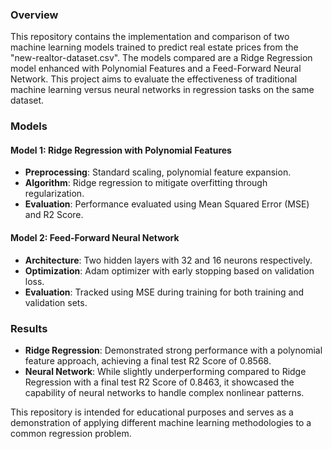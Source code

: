 ### Overview
This repository contains the implementation and comparison of two machine learning models trained to predict real estate prices from the "new-realtor-dataset.csv". The models compared are a Ridge Regression model enhanced with Polynomial Features and a Feed-Forward Neural Network. This project aims to evaluate the effectiveness of traditional machine learning versus neural networks in regression tasks on the same dataset.

### Models

#### Model 1: Ridge Regression with Polynomial Features
- **Preprocessing**: Standard scaling, polynomial feature expansion.
- **Algorithm**: Ridge regression to mitigate overfitting through regularization.
- **Evaluation**: Performance evaluated using Mean Squared Error (MSE) and R2 Score.

#### Model 2: Feed-Forward Neural Network
- **Architecture**: Two hidden layers with 32 and 16 neurons respectively.
- **Optimization**: Adam optimizer with early stopping based on validation loss.
- **Evaluation**: Tracked using MSE during training for both training and validation sets.

### Results
- **Ridge Regression**: Demonstrated strong performance with a polynomial feature approach, achieving a final test R2 Score of 0.8568.
- **Neural Network**: While slightly underperforming compared to Ridge Regression with a final test R2 Score of 0.8463, it showcased the capability of neural networks to handle complex nonlinear patterns.

This repository is intended for educational purposes and serves as a demonstration of applying different machine learning methodologies to a common regression problem.
